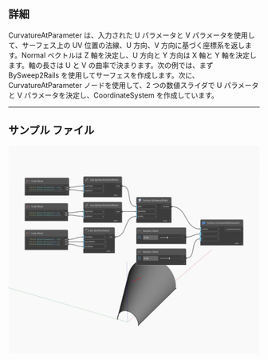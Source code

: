 ## 詳細
CurvatureAtParameter は、入力された U パラメータと V パラメータを使用して、サーフェス上の UV 位置の法線、U 方向、V 方向に基づく座標系を返します。Normal ベクトルは Z 軸を決定し、U 方向と Y 方向は X 軸と Y 軸を決定します。軸の長さは U と V の曲率で決まります。次の例では、まず BySweep2Rails を使用してサーフェスを作成します。次に、CurvatureAtParameter ノードを使用して、2 つの数値スライダで U パラメータと V パラメータを決定し、CoordinateSystem を作成しています。
___
## サンプル ファイル

![CurvatureAtParameter](./Autodesk.DesignScript.Geometry.Surface.CurvatureAtParameter_img.jpg)

